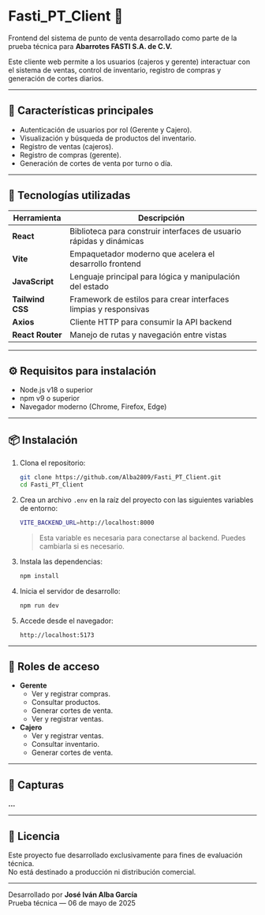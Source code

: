 # Fasti_PT_Client 🛒

Frontend del sistema de punto de venta desarrollado como parte de la prueba técnica para **Abarrotes FASTI S.A. de C.V.**

Este cliente web permite a los usuarios (cajeros y gerente) interactuar con el sistema de ventas, control de inventario, registro de compras y generación de cortes diarios.

---

## 📌 Características principales

- Autenticación de usuarios por rol (Gerente y Cajero).
- Visualización y búsqueda de productos del inventario.
- Registro de ventas (cajeros).
- Registro de compras (gerente).
- Generación de cortes de venta por turno o día.

---

## 🚀 Tecnologías utilizadas

| Herramienta      | Descripción                                                                 |
|------------------|-----------------------------------------------------------------------------|
| **React**        | Biblioteca para construir interfaces de usuario rápidas y dinámicas         |
| **Vite**         | Empaquetador moderno que acelera el desarrollo frontend                     |
| **JavaScript**   | Lenguaje principal para lógica y manipulación del estado                    |
| **Tailwind CSS** | Framework de estilos para crear interfaces limpias y responsivas            |
| **Axios**        | Cliente HTTP para consumir la API backend                                   |
| **React Router** | Manejo de rutas y navegación entre vistas                                   |

---

## ⚙️ Requisitos para instalación

- Node.js v18 o superior
- npm v9 o superior
- Navegador moderno (Chrome, Firefox, Edge)

---

## 📦 Instalación

1. Clona el repositorio:

   ```bash
   git clone https://github.com/Alba2809/Fasti_PT_Client.git
   cd Fasti_PT_Client
   ```

3. Crea un archivo `.env` en la raíz del proyecto con las siguientes variables de entorno:

   ```bash
   VITE_BACKEND_URL=http://localhost:8000
   ```

   > Esta variable es necesaria para conectarse al backend. Puedes cambiarla si es necesario.

4. Instala las dependencias:

   ```bash
   npm install
   ```

5. Inicia el servidor de desarrollo:

   ```bash
   npm run dev
   ```

6. Accede desde el navegador:

   ```
   http://localhost:5173
   ```

---

## 🔑 Roles de acceso

- **Gerente**
  - Ver y registrar compras.
  - Consultar productos.
  - Generar cortes de venta.
  - Ver y registrar ventas.
- **Cajero**
  - Ver y registrar ventas.
  - Consultar inventario.
  - Generar cortes de venta.

---

## 📸 Capturas

**...**

---

## 📄 Licencia

Este proyecto fue desarrollado exclusivamente para fines de evaluación técnica.  
No está destinado a producción ni distribución comercial.

---

Desarrollado por **José Iván Alba García**  
Prueba técnica — 06 de mayo de 2025